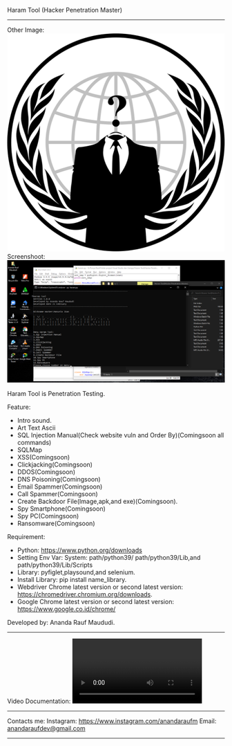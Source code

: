 Haram Tool (Hacker Penetration Master)

---------------------------------------------------------------------------------------------------------------------------------------------------------------------------------

Other Image: ![Wallpaper Tools](https://raw.githubusercontent.com/AnandaRauf/Haram-Tool-Hacker-Penetration-Master-/main/Haram%20Tool(Hacker%20Penetration%20Master)/anon.png)
Screenshoot:![Screenshot Tools](https://raw.githubusercontent.com/AnandaRauf/Haram-Tool-Hacker-Penetration-Master-/main/Screenshot%20Haram%20Tool/SS.png)



Haram Tool is Penetration Testing.

Feature:
- Intro sound.
- Art Text Ascii
- SQL Injection Manual(Check website vuln and Order By)(Comingsoon all commands)
- SQLMap
- XSS(Comingsoon)
- Clickjacking(Comingsoon)
- DDOS(Comingsoon)
- DNS Poisoning(Comingsoon)
- Email Spammer(Comingsoon)
- Call Spammer(Comingsoon)
- Create Backdoor File(Image,apk,and exe)(Comingsoon).
- Spy Smartphone(Comingsoon)
- Spy PC(Comingsoon)
- Ransomware(Comingsoon)

Requirement:
- Python: https://www.python.org/downloads
- Setting Env Var: System: path/python39/ path/python39/Lib,and path/python39/Lib/Scripts
- Library: pyfiglet,playsound,and selenium.
- Install Library: pip install name_library.
- Webdriver Chrome latest version or second latest version: https://chromedriver.chromium.org/downloads.
- Google Chrome latest version or second latest version: https://www.google.co.id/chrome/

Developed by: Ananda Rauf Maududi.



---------------------------------------------------------------------------------------------------------------------------------------------------------------------------------

Video Documentation: ![Video_Documentation](https://github.com/AnandaRauf/Haram-Tool-Hacker-Penetration-Master-/blob/main/Video%20Haram%20Tool/Video%20Haram%20Tool.mp4)

---------------------------------------------------------------------------------------------------------------------------------------------------------------------------------

Contacts me:
Instagram: https://www.instagram.com/anandaraufm
Email: anandaraufdev@gmail.com

---------------------------------------------------------------------------------------------------------------------------------------------------------------------------------
